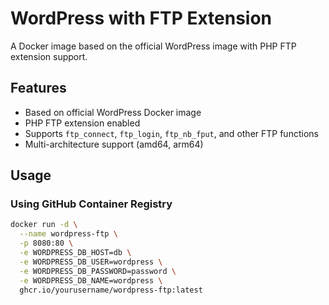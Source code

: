 # WordPress with FTP Extension

A Docker image based on the official WordPress image with PHP FTP extension support.

## Features

- Based on official WordPress Docker image
- PHP FTP extension enabled
- Supports `ftp_connect`, `ftp_login`, `ftp_nb_fput`, and other FTP functions
- Multi-architecture support (amd64, arm64)

## Usage

### Using GitHub Container Registry

```bash
docker run -d \
  --name wordpress-ftp \
  -p 8080:80 \
  -e WORDPRESS_DB_HOST=db \
  -e WORDPRESS_DB_USER=wordpress \
  -e WORDPRESS_DB_PASSWORD=password \
  -e WORDPRESS_DB_NAME=wordpress \
  ghcr.io/yourusername/wordpress-ftp:latest
